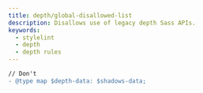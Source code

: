 ```yaml
---
title: depth/global-disallowed-list
description: Disallows use of legacy depth Sass APIs.
keywords:
  - stylelint
  - depth
  - depth rules
---
```


```diff
// Don't
- @type map $depth-data: $shadows-data;
```
